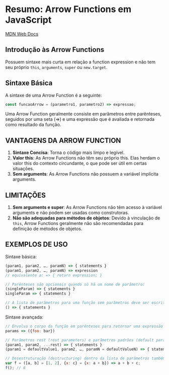 # Resumo: Arrow Functions em JavaScript

[MDN Web Docs](https://developer.mozilla.org/pt-BR/docs/Web/JavaScript/Reference/Functions/Arrow_functions) 

## Introdução às Arrow Functions

Possuem sintaxe mais curta em relação a function expression e não tem seu próprio `this`, `arguments`, `super` ou `new.target`.

## Sintaxe Básica

A sintaxe de uma Arrow Function é a seguinte:

```javascript
const funcaoArrow = (parametro1, parametro2) => expressao;
```

Uma Arrow Function geralmente consiste em parâmetros entre parênteses, seguidos por uma seta (=>) e uma expressão que é avaliada e retornada como resultado da função.

## VANTAGENS DA ARROW FUNCTION

1. __Sintaxe Concisa__: Torna o código mais limpo e legível.
2. __Valor this__: As Arrow Functions não têm seu próprio this. Elas herdam o valor this do contexto circundante, o que pode ser útil em certas situações.
3. __Sem arguments__: As Arrow Functions não possuem a variável implícita arguments.

## LIMITAÇÕES

1. __Sem arguments e super__: As Arrow Functions não têm acesso à variável arguments e não podem ser usadas como construtoras.
2. __Não são adequadas para métodos de objetos__: Devido à vinculação de `this`, Arrow Functions geralmente não são recomendadas para definição de métodos de objetos.

## EXEMPLOS DE USO

Sintaxe básica: 

```javascript
(param1, param2, …, paramN) => { statements }
(param1, param2, …, paramN) => expression
// equivalente a: => { return expression; }

// Parênteses são opcionais quando só há um nome de parâmetro:
(singleParam) => { statements }
singleParam => { statements }

// A lista de parâmetros para uma função sem parâmetros deve ser escrita com um par de parênteses.
() => { statements }
```
Sintaxe avançada:

```javascript
// Envolva o corpo da função em parênteses para retornar uma expressão literal de objeto:
params => ({foo: bar})

// Parâmetros rest (rest parameters) e parâmetros padrões (default parameters) são suportados
(param1, param2, ...rest) => { statements }
(param1 = defaultValue1, param2, …, paramN = defaultValueN) => { statements }

// Desestruturação (destructuring) dentro da lista de parâmetros também é suportado
var f = ([a, b] = [1, 2], {x: c} = {x: a + b}) => a + b + c;
f(); // 6
```
